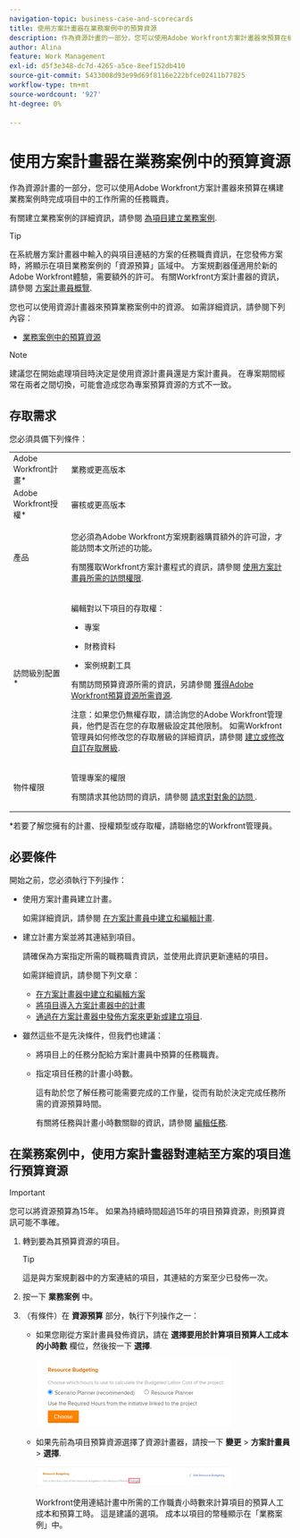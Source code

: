 ```yaml
---
navigation-topic: business-case-and-scorecards
title: 使用方案計畫器在業務案例中的預算資源
description: 作為資源計畫的一部分，您可以使用Adobe Workfront方案計畫器來預算在構建業務案例時完成項目中的工作所需的任務職責。
author: Alina
feature: Work Management
exl-id: d5f3e348-dc7d-4265-a5ce-8eef152db410
source-git-commit: 5433008d93e99d69f8116e222bfce02411b77825
workflow-type: tm+mt
source-wordcount: '927'
ht-degree: 0%

---
```


# 使用方案計畫器在業務案例中的預算資源

<!--drafted for the Budgeted Hours story: 

<span class="preview">The highlighted information on this page refers to functionality not yet generally available. It is available only in the Preview environment.</span> -->

作為資源計畫的一部分，您可以使用Adobe Workfront方案計畫器來預算在構建業務案例時完成項目中的工作所需的任務職責。

有關建立業務案例的詳細資訊，請參閱 [為項目建立業務案例](../../../manage-work/projects/define-a-business-case/create-business-case.md).

>[!TIP]
>
>在系統層方案計畫器中輸入的與項目連結的方案的任務職責資訊，在您發佈方案時，將顯示在項目業務案例的「資源預算」區域中。 方案規劃器僅適用於新的Adobe Workfront體驗，需要額外的許可。 有關Workfront方案計畫器的資訊，請參閱 [方案計畫員概覽](../../../scenario-planner/scenario-planner-overview.md).

您也可以使用資源計畫器來預算業務案例中的資源。 如需詳細資訊，請參閱下列內容：

* [業務案例中的預算資源](../../../manage-work/projects/define-a-business-case/budget-resources-in-business-case.md)

<!--* [Budget resources by project in the Resource Planner](../../../resource-mgmt/resource-planning/budget-by-project-resource-planner-d.md)-->

>[!NOTE]
>
>建議您在開始處理項目時決定是使用資源計畫員還是方案計畫員。 在專案期間經常在兩者之間切換，可能會造成您為專案預算資源的方式不一致。

## 存取需求

您必須具備下列條件：

<table style="table-layout:auto"> 
 <col> 
 </col> 
 <col> 
 </col> 
 <tbody> 
  <tr> 
   <td role="rowheader">Adobe Workfront計畫*</td> 
   <td> <p>業務或更高版本</p> </td> 
  </tr> 
  <tr> 
   <td role="rowheader">Adobe Workfront授權*</td> 
   <td> <p>審核或更高版本</p> </td> 
  </tr> 
  <tr> 
   <td role="rowheader">產品</td> 
   <td> <p>您必須為Adobe Workfront方案規劃器購買額外的許可證，才能訪問本文所述的功能。</p> <p>有關獲取Workfront方案計畫程式的資訊，請參閱 <a href="../../../scenario-planner/access-needed-to-use-sp.md" class="MCXref xref">使用方案計畫員所需的訪問權限</a>. </p> </td> 
  </tr> 
  <tr> 
   <td role="rowheader">訪問級別配置*</td> 
   <td> <p>編輯對以下項目的存取權： </p> 
    <ul> 
     <li> <p>專案</p> </li> 
     <li> <p>財務資料</p> </li> 
     <li> <p>案例規劃工具 </p> </li> 
    </ul> <p>有關訪問預算資源所需的資訊，另請參閱 <a href="../../../resource-mgmt/resource-planning/access-needed-to-budget-resources.md" class="MCXref xref">獲得Adobe Workfront預算資源所需資源</a>.</p> <p>注意：如果您仍無權存取，請洽詢您的Adobe Workfront管理員，他們是否在您的存取層級設定其他限制。 如需Workfront管理員如何修改您的存取層級的詳細資訊，請參閱 <a href="../../../administration-and-setup/add-users/configure-and-grant-access/create-modify-access-levels.md" class="MCXref xref">建立或修改自訂存取層級</a>.</p> </td> 
  </tr> 
  <tr> 
   <td role="rowheader">物件權限</td> 
   <td> <p>管理專案的權限</p> <p>有關請求其他訪問的資訊，請參閱 <a href="../../../workfront-basics/grant-and-request-access-to-objects/request-access.md" class="MCXref xref">請求對對象的訪問 </a>.</p> </td> 
  </tr> 
 </tbody> 
</table>

&#42;若要了解您擁有的計畫、授權類型或存取權，請聯絡您的Workfront管理員。

## 必要條件

開始之前，您必須執行下列操作：

* 使用方案計畫員建立計畫。

   如需詳細資訊，請參閱 [在方案計畫員中建立和編輯計畫](../../../scenario-planner/create-and-edit-plans.md).

* 建立計畫方案並將其連結到項目。

   請確保為方案指定所需的職務職責資訊，並使用此資訊更新連結的項目。

   如需詳細資訊，請參閱下列文章：

   * [在方案計畫器中建立和編輯方案](../../../scenario-planner/create-and-edit-initiatives.md)
   * [將項目導入方案計畫器中的計畫](../../../scenario-planner/import-projects-to-plans.md)
   * [通過在方案計畫器中發佈方案來更新或建立項目](../../../scenario-planner/publish-scenarios-update-projects.md).

* 雖然這些不是先決條件，但我們也建議：

   * 將項目上的任務分配給方案計畫員中預算的任務職責。
   * 指定項目任務的計畫小時數。

      這有助於您了解任務可能需要完成的工作量，從而有助於決定完成任務所需的資源預算時間。

      有關將任務與計畫小時數關聯的資訊，請參閱 [編輯任務](../../../manage-work/tasks/manage-tasks/edit-tasks.md).

## 在業務案例中，使用方案計畫器對連結至方案的項目進行預算資源

>[!IMPORTANT]
您可以將資源預算為15年。 如果為持續時間超過15年的項目預算資源，則預算資訊可能不準確。
<!--
><MadCap:conditionalText data-mc-conditions="QuicksilverOrClassic.Draft mode">>
>(is this still accurate for the Scenario Planner?)>
></MadCap:conditionalText>>
>-->


1. 轉到要為其預算資源的項目。

   >[!TIP]
   這是與方案規劃器中的方案連結的項目，其連結的方案至少已發佈一次。

1. 按一下 **業務案例** 中。
1. （有條件）在 **資源預算** 部分，執行下列操作之一：

   * 如果您剛從方案計畫員發佈資訊，請在 **選擇要用於計算項目預算人工成本的小時數** 欄位，然後按一下 **選擇**.

      ![](assets/business-case-sp-selected-with-choose-button-350x121.png)

   * 如果先前為項目預算資源選擇了資源計畫器，請按一下 **變更** > **方案計畫員** > **選擇**.

      ![](assets/business-case-rp-selected-change-option-to-switch-to-sp-highlighted-350x37.png)

      Workfront使用連結計畫中所需的工作職責小時數來計算項目的預算人工成本和預算工時。 這是建議的選項。 成本以項目的幣種顯示在「業務案例」中。

      <!--drafted for Budgeted Hours:
   <span class="preview">在複製項目並選擇將預算小時數複製到新項目時，使用方案計畫程式編製預算的小時數不會複製到新項目。 系統僅複製資源計畫員中預算的小時數。 如需詳細資訊，請參閱 [複製專案](../manage-projects/copy-project.md)</span>
—>

   >[!IMPORTANT]
   使用方案計畫器來預算項目資源時，預算的人工成本將顯示在Workfront的以下區域：
   * 業務案例的資源預算區
   * 系統層的方案計畫器作為與項目連結的計畫的人員成本。 如需詳細資訊，請參閱 [在方案計畫器中建立和編輯方案](../../../scenario-planner/create-and-edit-initiatives.md).


1. （選用）按一下 **在方案計畫器中查看** 開啟包含與項目連結的方案的計畫。 這將在新瀏覽器頁簽中開啟方案規劃器。
1. （可選）更新計畫的資訊。 如需詳細資訊，請參閱 [在方案計畫器中建立和編輯方案](../../../scenario-planner/create-and-edit-initiatives.md).

   >[!NOTE]
   在項目上的「資源預算編製」區域的每次更改後，您必須發佈方案以進行更新。
